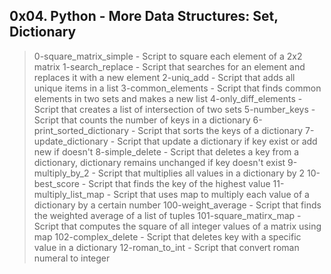## 0x04. Python - More Data Structures: Set, Dictionary

> 0-square_matrix_simple - Script to square each element of a 2x2 matrix
> 1-search_replace - Script that searches for an element and replaces it with a new element
> 2-uniq_add - Script that adds all unique items in a list
> 3-common_elements - Script that finds common elements in two sets and makes a new list
> 4-only_diff_elements - Script that creates a list of intersection of two sets
> 5-number_keys - Script that counts the number of keys in a dictionary
> 6-print_sorted_dictionary - Script that sorts the keys of a dictionary
> 7-update_dictionary - Script that update a dictionary if key exist or add new if doesn't
> 8-simple_delete - Script that deletes a key from a dictionary, dictionary remains unchanged if key doesn't exist
> 9-multiply_by_2 - Script that multiplies all values in a dictionary by 2
> 10-best_score - Script that finds the key of the highest value
> 11-multiply_list_map - Script that uses map to multiply each value of a dictionary by a certain number
> 100-weight_average - Script that finds the weighted average of a list of tuples
> 101-square_matirx_map - Script that computes the square of all integer values of a matrix using map
> 102-complex_delete - Script that deletes key with a specific value in a dictionary
> 12-roman_to_int - Script that convert roman numeral to integer

